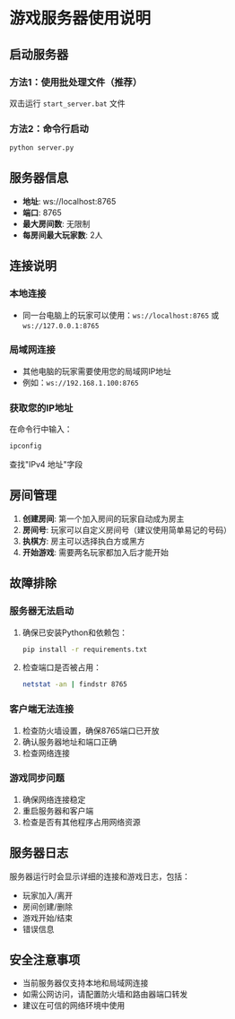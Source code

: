 # 游戏服务器使用说明

## 启动服务器

### 方法1：使用批处理文件（推荐）
双击运行 `start_server.bat` 文件

### 方法2：命令行启动
```bash
python server.py
```

## 服务器信息

- **地址**: ws://localhost:8765
- **端口**: 8765
- **最大房间数**: 无限制
- **每房间最大玩家数**: 2人

## 连接说明

### 本地连接
- 同一台电脑上的玩家可以使用：`ws://localhost:8765` 或 `ws://127.0.0.1:8765`

### 局域网连接
- 其他电脑的玩家需要使用您的局域网IP地址
- 例如：`ws://192.168.1.100:8765`

### 获取您的IP地址
在命令行中输入：
```bash
ipconfig
```
查找"IPv4 地址"字段

## 房间管理

1. **创建房间**: 第一个加入房间的玩家自动成为房主
2. **房间号**: 玩家可以自定义房间号（建议使用简单易记的号码）
3. **执棋方**: 房主可以选择执白方或黑方
4. **开始游戏**: 需要两名玩家都加入后才能开始

## 故障排除

### 服务器无法启动
1. 确保已安装Python和依赖包：
   ```bash
   pip install -r requirements.txt
   ```

2. 检查端口是否被占用：
   ```bash
   netstat -an | findstr 8765
   ```

### 客户端无法连接
1. 检查防火墙设置，确保8765端口已开放
2. 确认服务器地址和端口正确
3. 检查网络连接

### 游戏同步问题
1. 确保网络连接稳定
2. 重启服务器和客户端
3. 检查是否有其他程序占用网络资源

## 服务器日志

服务器运行时会显示详细的连接和游戏日志，包括：
- 玩家加入/离开
- 房间创建/删除
- 游戏开始/结束
- 错误信息

## 安全注意事项

- 当前服务器仅支持本地和局域网连接
- 如需公网访问，请配置防火墙和路由器端口转发
- 建议在可信的网络环境中使用 